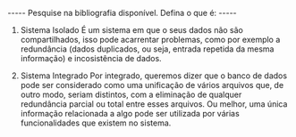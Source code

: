 ----- Pesquise na bibliografia disponível. Defina o que é: -----

1) Sistema Isolado
    É um sistema em que o seus dados não são compartilhados, isso pode acarrentar problemas, como por exemplo a redundância (dados duplicados, ou seja, entrada repetida da mesma informação) e incosistência de dados.

2) Sistema Integrado
    Por integrado, queremos dizer que o banco de dados pode ser considerado como uma unificação de vários arquivos que, de outro modo, seriam distintos, com a eliminação de qualquer redundância parcial ou total entre esses arquivos. Ou melhor, uma única informação relacionada a algo pode ser utilizada por várias funcionalidades que existem no sistema.
